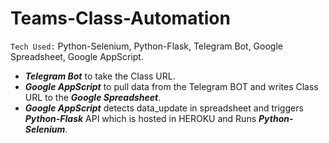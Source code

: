 # Teams-Class-Automation

```Tech Used:``` Python-Selenium, Python-Flask, Telegram Bot, Google Spreadsheet, Google AppScript.

- ***Telegram Bot*** to take the Class URL.   
- ***Google AppScript*** to pull data from the Telegram BOT and writes Class URL to the ***Google Spreadsheet***.  
- ***Google AppScript*** detects data_update in spreadsheet and triggers ***Python-Flask*** API which is hosted in HEROKU and Runs ***Python-Selenium***.

